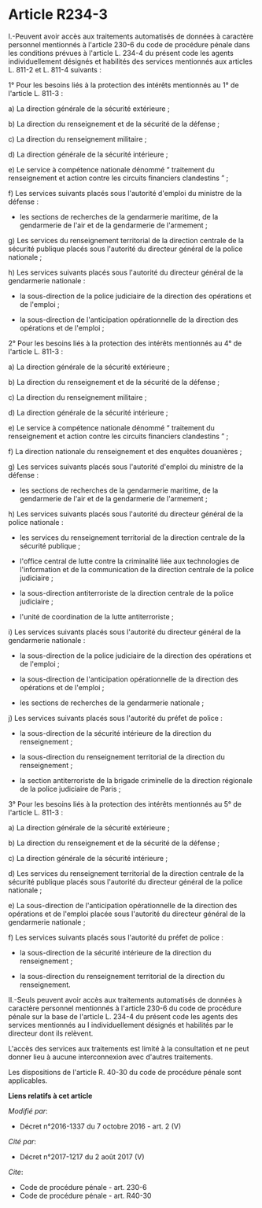 # Article R234-3

I.-Peuvent avoir accès aux traitements automatisés de données à caractère personnel mentionnés à l'article 230-6 du code de
procédure pénale dans les conditions prévues à l'article L. 234-4 du présent code les agents individuellement désignés et
habilités des services mentionnés aux articles L. 811-2 et L. 811-4 suivants : 

1° Pour les besoins liés à la protection des intérêts mentionnés au 1° de l'article L. 811-3 : 

a) La direction générale de la sécurité extérieure ; 

b) La          direction du renseignement et de la sécurité de la défense ; 

c) La direction du renseignement militaire ; 

d) La direction générale de la sécurité intérieure ; 

e) Le service à compétence nationale dénommé “ traitement du renseignement et action contre les circuits financiers
clandestins ” ; 

f) Les services suivants placés sous l'autorité d'emploi du ministre de la défense :

- les sections de recherches de la gendarmerie maritime, de la gendarmerie de l'air et de la gendarmerie de l'armement ; 

g) Les services du renseignement territorial de la direction centrale de la sécurité publique placés sous l'autorité du
directeur général de la police nationale ; 

h) Les services suivants placés sous l'autorité du directeur général de la gendarmerie nationale :

- la sous-direction de la police judiciaire de la direction des opérations et de l'emploi ;

- la sous-direction de l'anticipation opérationnelle de la direction des opérations et de l'emploi ; 

2° Pour les besoins liés à la protection des intérêts mentionnés au 4° de l'article L. 811-3 : 

a) La direction générale de la sécurité extérieure ; 

b) La          direction du renseignement et de la sécurité de la défense ; 

c) La direction du renseignement militaire ; 

d) La direction générale de la sécurité intérieure ; 

e) Le service à compétence nationale dénommé “ traitement du renseignement et action contre les circuits financiers
clandestins ” ; 

f) La direction nationale du renseignement et des enquêtes douanières ; 

g) Les services suivants placés sous l'autorité d'emploi du ministre de la défense :

- les sections de recherches de la gendarmerie maritime, de la gendarmerie de l'air et de la gendarmerie de l'armement ; 

h) Les services suivants placés sous l'autorité du directeur général de la police nationale :

- les services du renseignement territorial de la direction centrale de la sécurité publique ;

- l'office central de lutte contre la criminalité liée aux technologies de l'information et de la communication de la
direction centrale de la police judiciaire ;

- la sous-direction antiterroriste de la direction centrale de la police judiciaire ;

- l'unité de coordination de la lutte antiterroriste ; 

i) Les services suivants placés sous l'autorité du directeur général de la gendarmerie nationale :

- la sous-direction de la police judiciaire de la direction des opérations et de l'emploi ;

- la sous-direction de l'anticipation opérationnelle de la direction des opérations et de l'emploi ;

- les sections de recherches de la gendarmerie nationale ; 

j) Les services suivants placés sous l'autorité du préfet de police :

- la sous-direction de la sécurité intérieure de la direction du renseignement ;

- la sous-direction du renseignement territorial de la direction du renseignement ;

- la section antiterroriste de la brigade criminelle de la direction régionale de la police judiciaire de Paris ; 

3° Pour les besoins liés à la protection des intérêts mentionnés au 5° de l'article L. 811-3 : 

a) La direction générale de la sécurité extérieure ; 

b) La          direction du renseignement et de la sécurité de la défense ; 

c) La direction générale de la sécurité intérieure ; 

d) Les services du renseignement territorial de la direction centrale de la sécurité publique placés sous l'autorité du
directeur général de la police nationale ; 

e) La sous-direction de l'anticipation opérationnelle de la direction des opérations et de l'emploi placée sous l'autorité du
directeur général de la gendarmerie nationale ; 

f) Les services suivants placés sous l'autorité du préfet de police :

- la sous-direction de la sécurité intérieure de la direction du renseignement ;

- la sous-direction du renseignement territorial de la direction du renseignement. 

II.-Seuls peuvent avoir accès aux traitements automatisés de données à caractère personnel mentionnés à l'article 230-6 du
code de procédure pénale sur la base de l'article L. 234-4 du présent code les agents des services mentionnés au I
individuellement désignés et habilités par le directeur dont ils relèvent. 

L'accès des services aux traitements est limité à la consultation et ne peut donner lieu à aucune interconnexion avec
d'autres traitements. 

Les dispositions de l'article R. 40-30 du code de procédure pénale sont applicables.

**Liens relatifs à cet article**

_Modifié par_:

  - Décret n°2016-1337 du 7 octobre 2016 - art. 2 (V)

_Cité par_:

  - Décret n°2017-1217 du 2 août 2017 (V)

_Cite_:

  - Code de procédure pénale - art. 230-6
  - Code de procédure pénale - art. R40-30
